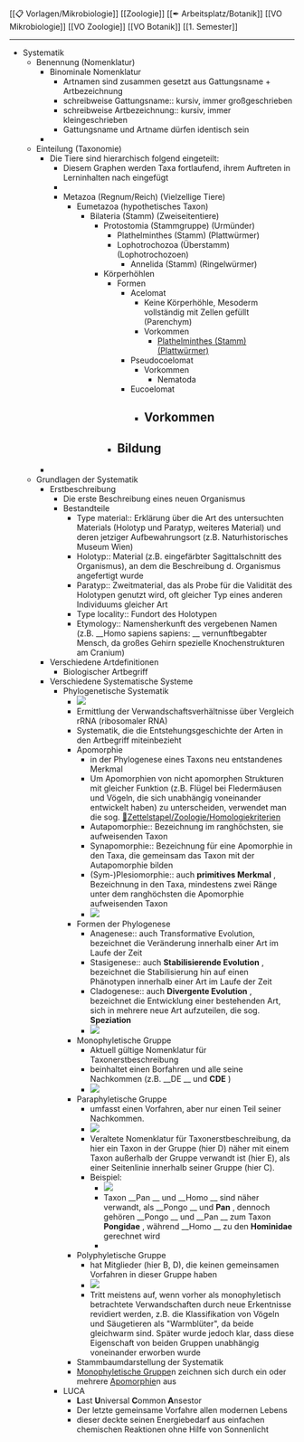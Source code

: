 [[📋 Vorlagen/Mikrobiologie]] [[Zoologie]] [[✒ Arbeitsplatz/Botanik]] [[VO Mikrobiologie]] [[VO Zoologie]] [[VO Botanik]] [[1. Semester]]

---

- Systematik
    - Benennung (Nomenklatur)
        - Binominale Nomenklatur
            - Artnamen sind zusammen gesetzt aus Gattungsname + Artbezeichnung
            - schreibweise Gattungsname:: kursiv, immer großgeschrieben
            - schreibweise Artbezeichnung:: kursiv, immer kleingeschrieben
            - Gattungsname und Artname dürfen identisch sein
        - 
    - Einteilung (Taxonomie)
        - Die Tiere sind hierarchisch folgend eingeteilt:
            - Diesem Graphen werden Taxa fortlaufend, ihrem Auftreten in Lerninhalten nach eingefügt
            - 
            - Metazoa (Regnum/Reich) (Vielzellige Tiere)
                - Eumetazoa (hypothetisches Taxon)
                    - Bilateria (Stamm) (Zweiseitentiere)
                        - Protostomia (Stammgruppe) (Urmünder)
                            - Plathelminthes (Stamm) (Plattwürmer)
                            - Lophotrochozoa (Überstamm) (Lophotrochozoen)
                                - Annelida (Stamm) (Ringelwürmer)
                        - Körperhöhlen
                            - Formen
                                - Acelomat
                                    - Keine Körperhöhle, Mesoderm vollständig mit Zellen gefüllt (Parenchym)
                                    - Vorkommen
                                        - [Plathelminthes (Stamm) (Plattwürmer)](Biologie-Bachelor/Zoologie/Systematik/Einteilung-(Taxonomie)/Die-Tiere-sind-hierarchisch-folgend-eingeteilt:/Metazoa-(Regnum-Reich)-(Vielzellige-Tiere)/Eumetazoa-(hypothetisches-Taxon)/Bilateria-(Stamm)-(Zweiseitentiere)/Protostomia-(Stammgruppe)-(Urmünder)/Plathelminthes-(Stamm)-(Plattwürmer).md)
                                - Pseudocoelomat
                                    - Vorkommen
                                        - Nematoda
                                - Eucoelomat
                                    - Vorkommen
                                        - 
                            - Bildung
                                - 
        - 
    - Grundlagen der Systematik
        - Erstbeschreibung
            - Die erste Beschreibung eines neuen Organismus
            - Bestandteile
                - Type material:: Erklärung über die Art des untersuchten Materials (Holotyp und Paratyp, weiteres Material) und deren jetziger Aufbewahrungsort (z.B. Naturhistorisches Museum Wien)
                - Holotyp:: Material (z.B. eingefärbter Sagittalschnitt des Organismus), an dem die Beschreibung d. Organismus angefertigt wurde
                - Paratyp:: Zweitmaterial, das als Probe für die Validität des Holotypen genutzt wird, oft gleicher Typ eines anderen Individuums gleicher Art
                - Type locality:: Fundort des Holotypen
                - Etymology:: Namensherkunft des vergebenen Namen (z.B.  __Homo sapiens sapiens: __ vernunftbegabter Mensch, da großes Gehirn spezielle Knochenstrukturen am Cranium)
        - Verschiedene Artdefinitionen
            - Biologischer Artbegriff
        - Verschiedene Systematische Systeme
            - Phylogenetische Systematik
                - ![](https://remnote-user-data.s3.amazonaws.com/W7etvYGRT7zvJqKwZDavu7Fno5gYKg3wqr9eGx_lRRbxWsxeKX0uZzh9ovPqXZ03NkDMvaa0qropFQtNxj2Wz_Lu7FZDK9eSRoPeVNfhnWHXDkyGjcfBseT8qfsYtT2b)  
                - Ermittlung der Verwandschaftsverhältnisse über Vergleich rRNA (ribosomaler RNA)
                - Systematik, die die Entstehungsgeschichte der Arten in den Artbegriff miteinbezieht
                - Apomorphie
                    - in der Phylogenese eines Taxons neu entstandenes Merkmal
                    - Um Apomorphien von nicht apomorphen Strukturen mit gleicher Funktion (z.B. Flügel bei Fledermäusen und Vögeln, die sich unabhängig voneinander entwickelt haben) zu unterscheiden, verwendet man die sog. [📂Zettelstapel/Zoologie/Homologiekriterien](%F0%9F%93%82Zettelstapel/Zoologie/Homologiekriterien.md)
                    - Autapomorphie:: Bezeichnung im ranghöchsten, sie aufweisenden Taxon
                    - Synapomorphie:: Bezeichnung für eine Apomorphie in den Taxa, die gemeinsam das Taxon mit der Autapomorphie bilden
                    - (Sym-)Plesiomorphie:: auch  __primitives Merkmal__ , Bezeichnung in den Taxa, mindestens zwei Ränge unter dem ranghöchsten die Apomorphie aufweisenden Taxon
                    - ![](https://remnote-user-data.s3.amazonaws.com/RFqSjm5u3z8orcn5DWVrSqlkus_nrNOHizg17jXQOXsVtl4wz393tK_uCaOhXGtR9pW69pNKqt4CaYAdkKOnqSw9j8Prd5FDrFY_DCXOxvlF3COXf26xPEUS3LCArhFI)
                - Formen der Phylogenese
                    - Anagenese:: auch Transformative Evolution, bezeichnet die Veränderung innerhalb einer Art im Laufe der Zeit
                    - Stasigenese:: auch  __Stabilisierende Evolution__ , bezeichnet die Stabilisierung hin auf einen Phänotypen innerhalb einer Art im Laufe der Zeit
                    - Cladogenese:: auch  __Divergente Evolution__ , bezeichnet die Entwicklung einer bestehenden Art, sich in mehrere neue Art aufzuteilen, die sog.  __Speziation__ 
                    - ![](https://remnote-user-data.s3.amazonaws.com/mwnwMevOPPBlQHkxUnH4GRMhHPMy9cVasRZQPwudAJP_Ws3WS8dwGnTpkRBjZsA2yr7WcDepElnkT7VkweIpJxbE1KnWXDbUGYd_ZGudzXoRdkN3iWYljhhiIc7FYo3y)  
                - Monophyletische Gruppe
                    - Aktuell gültige Nomenklatur für Taxonerstbeschreibung
                    - beinhaltet einen Borfahren und alle seine Nachkommen (z.B.  __DE __  und  __CDE__ )
                    - ![](https://remnote-user-data.s3.amazonaws.com/HexYJx4DZofJ_M3bwEhJT_ephlHtmouUSldosBbqrg1jhWNI-DLg3aYy5HNHSAyVkcSFIhZYNBPNwjaWKZRXtTTkJ2U9N7o0yh4n1eD_vdvq3n3shlm6GgnHls3ng-cf)
                - Paraphyletische Gruppe
                    - umfasst einen Vorfahren, aber nur einen Teil seiner Nachkommen.
                    - ![](https://remnote-user-data.s3.amazonaws.com/_EMBTD9OJ3H8fBcITm5PJoOU6p3pstzpPJyun-tudGg5I2d7N1T-fACbDrL4SJ1QQI5EwzTUDEDwEWHZ6tSqci-svYe4MofYWJPIhwbztJrF25H8dcjHvg3e7Nq2uPsi)
                    - Veraltete Nomenklatur für Taxonerstbeschreibung, da hier ein Taxon in der Gruppe (hier D) näher mit einem Taxon außerhalb der Gruppe verwandt ist (hier E), als einer Seitenlinie innerhalb seiner Gruppe (hier C).
                    - Beispiel:
                        - ![](https://remnote-user-data.s3.amazonaws.com/Sa9iCY8RYL0xXGmfQmG4E6GCVHuXxYMtYDkV3M8u03kTjQzAo2p_K5cowfFigHCiWyI35N3YJMewSdc2HHc4Ujs2t0J8qo_nsWEtwB_jt9DsBMcn-v7QkLnogDYlSud0)
                        - Taxon  __Pan __ und  __Homo __ sind näher verwandt, als  __Pongo __ und  __Pan__ , dennoch gehören  __Pongo __ und  __Pan __ zum Taxon  __Pongidae__ , während  __Homo __ zu den  __Hominidae__  gerechnet wird
                        - 
                - Polyphyletische Gruppe
                    - hat Mitglieder (hier B, D), die keinen gemeinsamen Vorfahren in dieser Gruppe haben
                    - ![](https://remnote-user-data.s3.amazonaws.com/gNZj2v7rfb0UEDfSwcRIup-9wcA0Y2rXK49j2WL326bA12B4peVOcTHsyEB0gpjqTcyQCDGoPRKyFKgk9u-fen8pYDa5y82liD1xKMDq_uDKBf4iTFY7suZFJo9CdVc-)
                    - Tritt meistens auf, wenn vorher als monophyletisch betrachtete Verwandschaften durch neue Erkentnisse revidiert werden, z.B. die Klassifikation von Vögeln und Säugetieren als "Warmblüter", da beide gleichwarm sind. Später wurde jedoch klar, dass diese Eigenschaft von beiden Gruppen unabhängig voneinander erworben wurde
                - Stammbaumdarstellung der Systematik
                - [Monophyletische Gruppe](Biologie-Bachelor/Zoologie/Systematik/Grundlagen-der-Systematik/Verschiedene-Systematische-Systeme/Phylogenetische-Systematik/Monophyletische-Gruppe.md)n zeichnen sich durch ein oder mehrere [Apomorphie](Biologie-Bachelor/Zoologie/Systematik/Grundlagen-der-Systematik/Verschiedene-Systematische-Systeme/Phylogenetische-Systematik/Apomorphie.md)n aus
            - LUCA
                - **L**ast **U**niversal **C**ommon **A**nsestor
                - Der letzte gemeinsame Vorfahre allen modernen Lebens
                - dieser deckte seinen Energiebedarf aus einfachen chemischen Reaktionen ohne Hilfe von Sonnenlicht 
